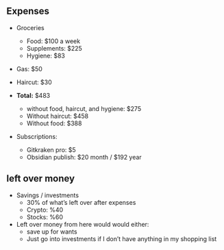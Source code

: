 
## Expenses 
- Groceries
	-  Food: $100 a week
	- Supplements: $225  
	- Hygiene: $83 
- Gas: $50
- Haircut: $30
- **Total:** $483
	- without food, haircut, and hygiene: $275
	- Without haircut: $458
	- Without food: $388

- Subscriptions:
	- Gitkraken pro: $5 
	- Obsidian publish: $20 month / $192 year

## left over money
 - Savings / investments 
	- 30% of what’s left over after expenses
	 - Crypto: %40
	 - Stocks: %60
- Left over money from here would would either:
	- save up for wants
	- Just go into investments if I don’t have anything in my shopping list
